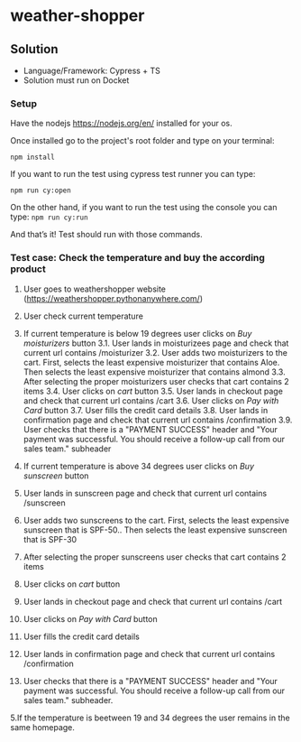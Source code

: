 # weather-shopper

## Solution

- Language/Framework: Cypress + TS
- Solution must run on Docket

### Setup

Have the nodejs https://nodejs.org/en/ installed for your os.

Once installed go to the project's root folder and type on your terminal:

`npm install`

If you want to run the test using cypress test runner you can type:

`npm run cy:open`

On the other hand, if you want to run the test using the console you can type: `npm run cy:run`

And that’s it! Test should run with those commands.

### Test case: Check the temperature and buy the according product
1. User goes to weathershopper website (https://weathershopper.pythonanywhere.com/)
2. User check current temperature
3. If current temperature is below 19 degrees user clicks on _Buy moisturizers_ button
  3.1. User lands in moisturizees page and check that current url contains /moisturizer
  3.2. User adds two moisturizers to the cart. First, selects the least expensive moisturizer that contains Aloe. Then selects the least expensive moisturizer that contains almond
  3.3. After selecting the proper moisturizers user checks that cart contains 2 items
  3.4. User clicks on _cart_ button
  3.5. User lands in checkout page and check that current url contains /cart
  3.6. User clicks on _Pay with Card_ button
  3.7. User fills the credit card details
  3.8. User lands in confirmation page and check that current url contains /confirmation
  3.9. User checks that there is a "PAYMENT SUCCESS" header and "Your payment was successful. You should receive a follow-up call from our sales team." subheader

4. If current temperature is above 34 degrees user clicks on _Buy sunscreen_ button
  6. User lands in sunscreen page and check that current url contains /sunscreen
  7. User adds two sunscreens to the cart. First, selects the least expensive sunscreen that is SPF-50.. Then selects the least expensive sunscreen that is SPF-30
  8. After selecting the proper sunscreens user checks that cart contains 2 items
  9. User clicks on _cart_ button
  10. User lands in checkout page and check that current url contains /cart
  11. User clicks on _Pay with Card_ button
  12. User fills the credit card details
  13. User lands in confirmation page and check that current url contains /confirmation
  14. User checks that there is a "PAYMENT SUCCESS" header and "Your payment was successful. You should receive a follow-up call from our sales team." subheader.

5.If the temperature is beetween 19 and 34 degrees the user remains in the same homepage. 
